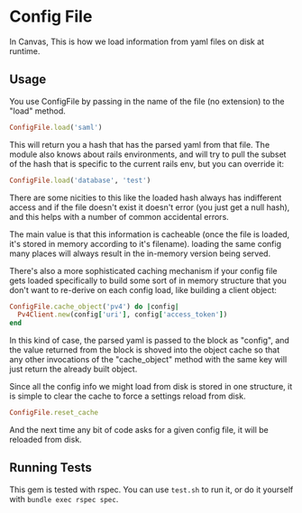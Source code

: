# Config File

In Canvas, This is how we load information from yaml files on disk at runtime.

## Usage

You use ConfigFile by passing in the name of the file
(no extension) to the "load" method.

```ruby
ConfigFile.load('saml')
```

This will return you a hash that has the parsed yaml from that file.
The module also knows about rails environments, and will try to pull
the subset of the hash that is specific to the current rails env, but
you can override it:

```ruby
ConfigFile.load('database', 'test')
```

There are some nicities to this like the loaded hash always has indifferent access
and if the file doesn't exist it doesn't error (you just get a null hash), and this
helps with a number of common accidental errors.

The main value is that this information is cacheable (once the file is loaded,
it's stored in memory according to it's filename).  loading the same config many places
will always result in the in-memory version being served.

There's also a more sophisticated caching mechanism if your config file
gets loaded specifically to build some sort of in memory structure
that you don't want to re-derive on each config load, like building
a client object:

```ruby
ConfigFile.cache_object('pv4') do |config|
  Pv4Client.new(config['uri'], config['access_token'])
end
```

In this kind of case, the parsed yaml is passed to the block
as "config", and the value returned from the block is shoved
into the object cache so that any other invocations of the
"cache_object" method with the same key will just return
the already built object.

Since all the config
info we might load from disk is stored in one structure, it
is simple to clear the cache to force a settings reload from disk.

```ruby
ConfigFile.reset_cache
```

And the next time any bit of code asks for a given config file, it will be reloaded from disk.

## Running Tests

This gem is tested with rspec.  You can use `test.sh` to run it, or
do it yourself with `bundle exec rspec spec`.
